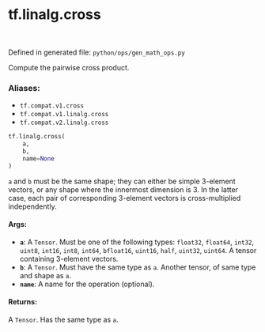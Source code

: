 <div itemscope itemtype="http://developers.google.com/ReferenceObject">
<meta itemprop="name" content="tf.linalg.cross" />
<meta itemprop="path" content="Stable" />
</div>

# tf.linalg.cross

<!-- Insert buttons -->

<table class="tfo-notebook-buttons tfo-api" align="left">
</table>

Defined in generated file: `python/ops/gen_math_ops.py`



<!-- Start diff -->
Compute the pairwise cross product.

### Aliases:

* `tf.compat.v1.cross`
* `tf.compat.v1.linalg.cross`
* `tf.compat.v2.linalg.cross`


``` python
tf.linalg.cross(
    a,
    b,
    name=None
)
```



<!-- Placeholder for "Used in" -->

`a` and `b` must be the same shape; they can either be simple 3-element vectors,
or any shape where the innermost dimension is 3. In the latter case, each pair
of corresponding 3-element vectors is cross-multiplied independently.

#### Args:


* <b>`a`</b>: A `Tensor`. Must be one of the following types: `float32`, `float64`, `int32`, `uint8`, `int16`, `int8`, `int64`, `bfloat16`, `uint16`, `half`, `uint32`, `uint64`.
  A tensor containing 3-element vectors.
* <b>`b`</b>: A `Tensor`. Must have the same type as `a`.
  Another tensor, of same type and shape as `a`.
* <b>`name`</b>: A name for the operation (optional).


#### Returns:

A `Tensor`. Has the same type as `a`.
